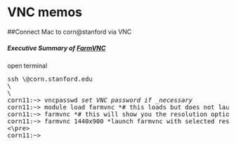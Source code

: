 # VNC memos

##Connect Mac to corn@stanford via VNC


##### Executive Summary of [FarmVNC](https://web.stanford.edu/group/farmshare/cgi-bin/wiki/index.php/FarmVNC)

open terminal  
<pre>
ssh \<SUID\>@corn.stanford.edu  
\<enter SUID PW\>
\<double authentication\>  
corn11:~> vncpasswd <i>set VNC password if _necessary</i> 
corn11:~> module load farmvnc *# this loads but does not launch the program*  
corn11:~> farmvnc *# this will show you the resolution options*  
corn11:~> farmvnc 1440x900 *launch farmvnc with selected resolution*
<\pre>
corn11:~>   

